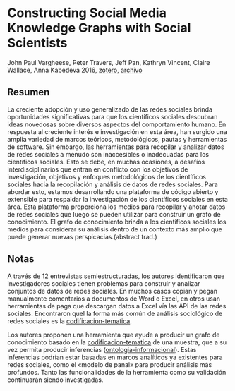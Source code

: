 # Constructing Social Media Knowledge Graphs with Social Scientists

John Paul Vargheese, Peter Travers, Jeff Pan, Kathryn Vincent, Claire Wallace, Anna Kabedeva 2016, [zotero](zotero://select/items/@vargheese&al2016), [archivo](file:///home/sabhz/archivo/librero/vargheese&al2016.pdf)

## Resumen

La creciente adopción y uso generalizado de las redes sociales brinda oportunidades significativas para que los científicos sociales descubran ideas novedosas sobre diversos aspectos del comportamiento humano. En respuesta al creciente interés e investigación en esta área, han surgido una amplia variedad de marcos teóricos, metodológicos, pautas y herramientas de software. Sin embargo, las herramientas para recopilar y analizar datos de redes sociales a menudo son inaccesibles o inadecuadas para los científicos sociales. Esto se debe, en muchas ocasiones, a desafíos interdisciplinarios que entran en conflicto con los objetivos de investigación, objetivos y enfoques metodológicos de los científicos sociales hacia la recopilación y análisis de datos de redes sociales. Para abordar esto, estamos desarrollando una plataforma de código abierto y extensible para respaldar la investigación de los científicos sociales en esta área. Esta plataforma proporciona los medios para recopilar y anotar datos de redes sociales que luego se pueden utilizar para construir un grafo de conocimiento. El grafo de conocimiento brinda a los científicos sociales los medios para considerar su análisis dentro de un contexto más amplio que puede generar nuevas perspicacias.(abstract trad.)

## Notas

A través de 12 entrevistas semiestructuradas, los autores identificaron que investigadores sociales tienen problemas para construir y analizar conjuntos de datos de redes sociales. En muchos casos copian y pegan manualmente comentarios a documentos de Word o Excel, en otros usan herramientas de paga que descargan datos a Excel vía las API de las redes sociales. Encontraron quel la forma más común de análisis sociológico de redes sociales es la [codificacion-tematica](codificacion-tematica.md).

Los autores proponen una herramienta que ayude a producir un grafo de conocimiento basado en la [codificacion-tematica](codificacion-tematica.md) de una muestra, que a su vez permita producir inferencias ([ontologia-informacional](ontologia-informacional.md)). Estas inferencias podrían estar basadas en marcos analíticos ya existentes para redes sociales, como el «modelo de panal» para producir análisis más profundos. Tanto las funcionalidades de la herramienta como su validación continuarán siendo investigadas.
